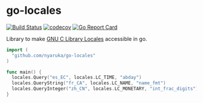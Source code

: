 # go-locales
[![Build Status](https://github.com/nyaruka/go-locales/workflows/CI/badge.svg)](https://github.com/nyaruka/go-locales/actions?query=workflow%3ACI) 
[![codecov](https://codecov.io/gh/nyaruka/go-locales/branch/main/graph/badge.svg)](https://codecov.io/gh/nyaruka/go-locales) 
[![Go Report Card](https://goreportcard.com/badge/github.com/nyaruka/go-locales)](https://goreportcard.com/report/github.com/nyaruka/go-locales)

Library to make [GNU C Library Locales](https://sourceware.org/glibc/wiki/Locales) accessible in go.

```go
import (
  "github.com/nyaruka/go-locales"
)

func main() {
  locales.Query("es_EC", locales.LC_TIME, "abday")                       // []string{"dom", ..., "sáb"}
  locales.QueryString("fr_CA", locales.LC_NAME, "name_fmt")              // "%d%t%g%t%m%t%f"
  locales.QueryInteger("zh_CN", locales.LC_MONETARY, "int_frac_digits")  // 2
}
```
